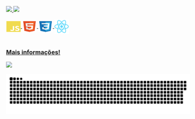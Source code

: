 <div>
  <a href="https://github.com/felipenewplayer">
  <img height="180em" src="https://github-readme-stats.vercel.app/api?username=felipenewplayer&show_icons=true&theme=radical"/>
  <img height="180em" src="https://github-readme-stats.vercel.app/api/top-langs/?username=felipenewplayer&layout=compact&langs_count=6&theme=tokyonight"/>
</div>
<div style="display: inline_block"><br>
  <img align="center" alt="Js" height="30" width="40" src="https://raw.githubusercontent.com/devicons/devicon/master/icons/javascript/javascript-plain.svg">
  <img align="center" alt="HTML" height="30" width="40" src="https://raw.githubusercontent.com/devicons/devicon/master/icons/html5/html5-original.svg">
  <img align="center" alt="CSS" height="30" width="40" src="https://raw.githubusercontent.com/devicons/devicon/master/icons/css3/css3-original.svg">
  <img align="center" alt="React" height"30" width="40"src ="https://raw.githubusercontent.com/devicons/devicon/master/icons/react/react-original.svg">
</div>
 
 <br>
 
  ### Mais informações!
 
<div> 

  <a href="https://www.linkedin.com/in/felipe-pereira-6a7828255/" target="_blank"><img src="https://img.shields.io/badge/-LinkedIn-%230077B5?style=for-the-badge&logo=linkedin&logoColor=white" target="_blank"></a> 
 
  ![Snake animation](https://github.com/felipenewplayer/felipenewplayer/blob/output/github-contribution-grid-snake.svg)

</div>
